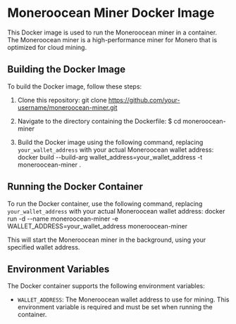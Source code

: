 # Moneroocean Miner Docker Image

This Docker image is used to run the Moneroocean miner in a container. The Moneroocean miner is a high-performance miner for Monero that is optimized for cloud mining.

## Building the Docker Image

To build the Docker image, follow these steps:

1. Clone this repository: git clone https://github.com/your-username/moneroocean-miner.git


2. Navigate to the directory containing the Dockerfile: $ cd moneroocean-miner


3. Build the Docker image using the following command, replacing `your_wallet_address` with your actual Moneroocean wallet address: docker build --build-arg wallet_address=your_wallet_address -t moneroocean-miner .


## Running the Docker Container

To run the Docker container, use the following command, replacing `your_wallet_address` with your actual Moneroocean wallet address: docker run -d --name moneroocean-miner -e WALLET_ADDRESS=your_wallet_address moneroocean-miner


This will start the Moneroocean miner in the background, using your specified wallet address.

## Environment Variables

The Docker container supports the following environment variables:

- `WALLET_ADDRESS`: The Moneroocean wallet address to use for mining. This environment variable is required and must be set when running the container.
